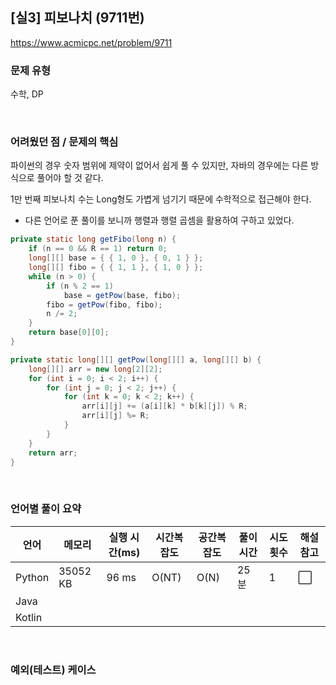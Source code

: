 ## [실3] 피보나치 (9711번)

https://www.acmicpc.net/problem/9711

### 문제 유형

수학, DP

<br>

### 어려웠던 점 / 문제의 핵심

파이썬의 경우 숫자 범위에 제약이 없어서 쉽게 풀 수 있지만, 자바의 경우에는 다른 방식으로 풀어야 할 것 같다.

1만 번째 피보나치 수는 Long형도 가볍게 넘기기 때문에 수학적으로 접근해야 한다.

- 다른 언어로 푼 풀이를 보니까 행렬과 행렬 곱셈을 활용하여 구하고 있었다.

```java
private static long getFibo(long n) {
    if (n == 0 && R == 1) return 0;
    long[][] base = { { 1, 0 }, { 0, 1 } };
    long[][] fibo = { { 1, 1 }, { 1, 0 } };
    while (n > 0) {
        if (n % 2 == 1)
            base = getPow(base, fibo);
        fibo = getPow(fibo, fibo);
        n /= 2;
    }
    return base[0][0];
}

private static long[][] getPow(long[][] a, long[][] b) {
    long[][] arr = new long[2][2];
    for (int i = 0; i < 2; i++) {
        for (int j = 0; j < 2; j++) {
            for (int k = 0; k < 2; k++) {
                arr[i][j] += (a[i][k] * b[k][j]) % R;
                arr[i][j] %= R;
            }
        }
    }
    return arr;
}
```



<br>

### 언어별 풀이 요약

| 언어   | 메모리   | 실행 시간(ms) | 시간복잡도 | 공간복잡도 | 풀이 시간 | 시도 횟수 | 해설 참고            |
| ------ | -------- | ------------- | ---------- | ---------- | --------- | --------- | -------------------- |
| Python | 35052 KB | 96 ms         | O(NT)      | O(N)       | 25분      | 1         | :white_large_square: |
| Java   |          |               |            |            |           |           |                      |
| Kotlin |          |               |            |            |           |           |                      |

<br>

### 예외(테스트) 케이스

```
```

